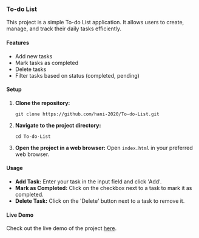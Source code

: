 ### To-do List

This project is a simple To-do List application. It allows users to create, manage, and track their daily tasks efficiently.

#### Features
- Add new tasks
- Mark tasks as completed
- Delete tasks
- Filter tasks based on status (completed, pending)

#### Setup

1. **Clone the repository:**
   ```
   git clone https://github.com/hani-2020/To-do-List.git
   ```
2. **Navigate to the project directory:**
   ```
   cd To-do-List
   ```
3. **Open the project in a web browser:**
   Open `index.html` in your preferred web browser.

#### Usage

- **Add Task:** Enter your task in the input field and click 'Add'.
- **Mark as Completed:** Click on the checkbox next to a task to mark it as completed.
- **Delete Task:** Click on the 'Delete' button next to a task to remove it.

#### Live Demo

Check out the live demo of the project [here](https://hani-2020.github.io/To-do-List/).
